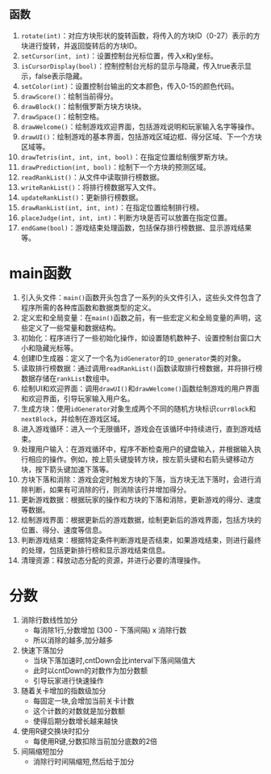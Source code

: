 ## 函数
1. `rotate(int)`：对应方块形状的旋转函数，将传入的方块ID（0-27）表示的方块进行旋转，并返回旋转后的方块ID。
2. `setCursor(int, int)`：设置控制台光标位置，传入x和y坐标。
3. `isCursorDisplay(bool)`：控制控制台光标的显示与隐藏，传入true表示显示，false表示隐藏。
4. `setColor(int)`：设置控制台输出的文本颜色，传入0-15的颜色代码。
5. `drawScore()`：绘制当前得分。
6. `drawBlock()`：绘制俄罗斯方块方块块。
7. `drawSpace()`：绘制空格。
8. `drawWelcome()`：绘制游戏欢迎界面，包括游戏说明和玩家输入名字等操作。
9. `drawUI()`：绘制游戏的基本界面，包括游戏区域边框、得分区域、下一个方块区域等。
10. `drawTetris(int, int, int, bool)`：在指定位置绘制俄罗斯方块。
11. `drawPrediction(int, bool)`：绘制下一个方块的预测区域。
12. `readRankList()`：从文件中读取排行榜数据。
13. `writeRankList()`：将排行榜数据写入文件。
14. `updateRankList()`：更新排行榜数据。
15. `drawRankList(int, int, int)`：在指定位置绘制排行榜。
16. `placeJudge(int, int, int)`：判断方块是否可以放置在指定位置。
17. `endGame(bool)`：游戏结束处理函数，包括保存排行榜数据、显示游戏结果等。


# main函数
1. 引入头文件：`main()`函数开头包含了一系列的头文件引入，这些头文件包含了程序所需的各种库函数和数据类型的定义。
2. 定义宏和全局变量：在`main()`函数之前，有一些宏定义和全局变量的声明，这些定义了一些常量和数据结构。
3. 初始化：程序进行了一些初始化操作，如设置随机数种子、设置控制台窗口大小和隐藏光标等。
4. 创建ID生成器：定义了一个名为`idGenerator`的`ID_generator`类的对象。
5. 读取排行榜数据：通过调用`readRankList()`函数读取排行榜数据，并将排行榜数据存储在`rankList`数组中。
6. 绘制UI和欢迎界面：调用`drawUI()`和`drawWelcome()`函数绘制游戏的用户界面和欢迎界面，引导玩家输入用户名。
7. 生成方块：使用`idGenerator`对象生成两个不同的随机方块标识`currBlock`和`nextBlock`，并绘制在游戏区域。
8. 进入游戏循环：进入一个无限循环，游戏会在该循环中持续进行，直到游戏结束。
9. 处理用户输入：在游戏循环中，程序不断检查用户的键盘输入，并根据输入执行相应的操作。例如，按上箭头键旋转方块，按左箭头键和右箭头键移动方块，按下箭头键加速下落等。
10. 方块下落和消除：游戏会定时触发方块的下落，当方块无法下落时，会进行消除判断，如果有可消除的行，则消除该行并增加得分。
11. 更新游戏数据：根据玩家的操作和方块的下落和消除，更新游戏的得分、速度等数据。
12. 绘制游戏界面：根据更新后的游戏数据，绘制更新后的游戏界面，包括方块的位置、得分、速度等信息。
13. 判断游戏结束：根据特定条件判断游戏是否结束，如果游戏结束，则进行最终的处理，包括更新排行榜和显示游戏结束信息。
14. 清理资源：释放动态分配的资源，并进行必要的清理操作。

# 分数
1. 消除行数线性加分
   - 每消除1行,分数增加 (300 - 下落间隔) x 消除行数 
   - 所以消除的越多,加分越多
2. 快速下落加分
   - 当块下落加速时,cntDown会比interval下落间隔值大
   - 此时以cntDown的对数作为加分数额
   - 引导玩家进行快速操作
3. 随着关卡增加的指数级加分
   - 每固定一块,会增加当前关卡计数
   - 这个计数的对数就是加分数额
   - 使得后期分数增长越来越快
4. 使用R键交换块时扣分
   - 每使用R键,分数扣除当前加分底数的2倍
5. 间隔缩短加分
   - 消除行时间隔缩短,然后给于加分


